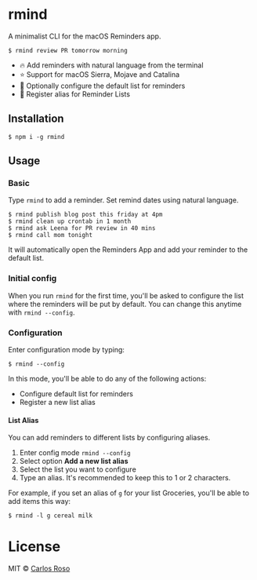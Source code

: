 # rmind

A minimalist CLI for the macOS Reminders app.

```
$ rmind review PR tomorrow morning
```

- 🔥 Add reminders with natural language from the terminal
- ⭐️ Support for macOS Sierra, Mojave and Catalina
- 🎉 Optionally configure the default list for reminders
- 🌈 Register alias for Reminder Lists

## Installation

```
$ npm i -g rmind
```

## Usage

### Basic

Type `rmind` to add a reminder. Set remind dates using natural language.

```
$ rmind publish blog post this friday at 4pm
$ rmind clean up crontab in 1 month
$ rmind ask Leena for PR review in 40 mins
$ rmind call mom tonight
```

It will automatically open the Reminders App and add your reminder to the default list.

### Initial config

When you run `rmind` for the first time, you'll be asked to configure the list where the reminders will be put by default. You can change this anytime with `rmind --config`.

### Configuration

Enter configuration mode by typing:

```
$ rmind --config
```

In this mode, you'll be able to do any of the following actions:

- Configure default list for reminders
- Register a new list alias

#### List Alias

You can add reminders to different lists by configuring aliases.

1. Enter config mode `rmind --config`
2. Select option **Add a new list alias**
3. Select the list you want to configure
4. Type an alias. It's recommended to keep this to 1 or 2 characters.

For example, if you set an alias of `g` for your list Groceries, you'll be able to add items this way:

```
$ rmind -l g cereal milk
```

# License

MIT © [Carlos Roso](https://carlosroso.com/)


